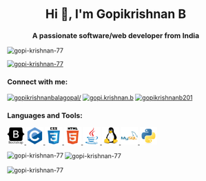 <h1 align="center">Hi 👋, I'm Gopikrishnan B</h1>
<h3 align="center">A passionate software/web developer from India</h3>

<p align="left"> <img src="https://komarev.com/ghpvc/?username=gopi-krishnan-77&label=Profile%20views&color=0e75b6&style=flat" alt="gopi-krishnan-77" /> </p>

<p align="left"> <a href="https://github.com/ryo-ma/github-profile-trophy"><img src="https://github-profile-trophy.vercel.app/?username=gopi-krishnan-77" alt="gopi-krishnan-77" /></a> </p>

<h3 align="left">Connect with me:</h3>
<p align="left">
<a href="https://linkedin.com/in/gopikrishnanbalagopal/" target="blank"><img align="center" src="https://raw.githubusercontent.com/rahuldkjain/github-profile-readme-generator/master/src/images/icons/Social/linked-in-alt.svg" alt="gopikrishnanbalagopal/" height="30" width="40" /></a>
<a href="https://instagram.com/gopi.krishnan.b" target="blank"><img align="center" src="https://raw.githubusercontent.com/rahuldkjain/github-profile-readme-generator/master/src/images/icons/Social/instagram.svg" alt="gopi.krishnan.b" height="30" width="40" /></a>
<a href="https://www.hackerrank.com/gopikrishnanb201" target="blank"><img align="center" src="https://raw.githubusercontent.com/rahuldkjain/github-profile-readme-generator/master/src/images/icons/Social/hackerrank.svg" alt="gopikrishnanb201" height="30" width="40" /></a>
</p>

<h3 align="left">Languages and Tools:</h3>
<p align="left"> <a href="https://getbootstrap.com" target="_blank" rel="noreferrer"> <img src="https://raw.githubusercontent.com/devicons/devicon/master/icons/bootstrap/bootstrap-plain-wordmark.svg" alt="bootstrap" width="40" height="40"/> </a> <a href="https://www.cprogramming.com/" target="_blank" rel="noreferrer"> <img src="https://raw.githubusercontent.com/devicons/devicon/master/icons/c/c-original.svg" alt="c" width="40" height="40"/> </a> <a href="https://www.w3schools.com/css/" target="_blank" rel="noreferrer"> <img src="https://raw.githubusercontent.com/devicons/devicon/master/icons/css3/css3-original-wordmark.svg" alt="css3" width="40" height="40"/> </a> <a href="https://www.w3.org/html/" target="_blank" rel="noreferrer"> <img src="https://raw.githubusercontent.com/devicons/devicon/master/icons/html5/html5-original-wordmark.svg" alt="html5" width="40" height="40"/> </a> <a href="https://www.java.com" target="_blank" rel="noreferrer"> <img src="https://raw.githubusercontent.com/devicons/devicon/master/icons/java/java-original.svg" alt="java" width="40" height="40"/> </a> <a href="https://www.linux.org/" target="_blank" rel="noreferrer"> <img src="https://raw.githubusercontent.com/devicons/devicon/master/icons/linux/linux-original.svg" alt="linux" width="40" height="40"/> </a> <a href="https://www.mysql.com/" target="_blank" rel="noreferrer"> <img src="https://raw.githubusercontent.com/devicons/devicon/master/icons/mysql/mysql-original-wordmark.svg" alt="mysql" width="40" height="40"/> </a> <a href="https://www.python.org" target="_blank" rel="noreferrer"> <img src="https://raw.githubusercontent.com/devicons/devicon/master/icons/python/python-original.svg" alt="python" width="40" height="40"/> </a> </p>

<p><img align="left" src="https://github-readme-stats.vercel.app/api/top-langs?username=gopi-krishnan-77&show_icons=true&locale=en&layout=compact" alt="gopi-krishnan-77" /></p>

<p>&nbsp;<img align="center" src="https://github-readme-stats.vercel.app/api?username=gopi-krishnan-77&show_icons=true&locale=en" alt="gopi-krishnan-77" /></p>

<p><img align="center" src="https://github-readme-streak-stats.herokuapp.com/?user=gopi-krishnan-77&" alt="gopi-krishnan-77" /></p>
